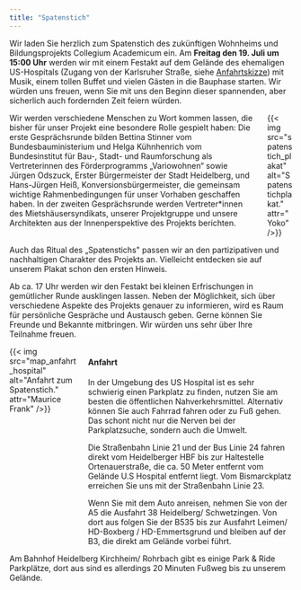 ```yaml
---
title: "Spatenstich"
---
```


Wir laden Sie herzlich zum Spatenstich des zukünftigen Wohnheims und
Bildungsprojekts Collegium Academicum ein. Am **Freitag den 19. Juli um 15:00 Uhr**
werden wir mit einem Festakt auf dem Gelände des ehemaligen US-Hospitals (Zugang
von der Karlsruher Straße, siehe <a href="#anfahrt">Anfahrtskizze</a>) mit Musik, einem tollen
Buffet und vielen Gästen in die Bauphase starten. Wir würden uns freuen, wenn
Sie mit uns den Beginn dieser spannenden, aber sicherlich auch fordernden Zeit
feiern würden.

<div class="columns">
	<div class="column">
	Wir werden verschiedene Menschen zu Wort kommen lassen, die bisher für unser
	Projekt eine besondere Rolle gespielt haben: Die erste Gesprächsrunde bilden
	Bettina Stinner vom Bundesbauministerium und Helga Kühnhenrich vom
	Bundesinstitut für Bau-, Stadt- und Raumforschung als Vertreterinnen des
	Förderprogramms „Variowohnen“ sowie Jürgen Odszuck, Erster Bürgermeister der
	Stadt Heidelberg, und Hans-Jürgen Heiß, Konversionsbürgermeister, die gemeinsam
	wichtige Rahmenbedingungen für unser Vorhaben geschaffen haben. In der zweiten
	Gesprächsrunde werden Vertreter*innen des Mietshäusersyndikats, unserer
	Projektgruppe und unsere Architekten aus der Innenperspektive des Projekts berichten.
	</div>
	<div class="column" >
	{{< img src="spatenstich_plakat" alt="Spatenstichplakat." attr="Yoko" />}}
	</div>
</div>

Auch das Ritual des „Spatenstichs" passen wir an den partizipativen und
nachhaltigen Charakter des Projekts an. Vielleicht entdecken sie auf unserem
Plakat schon den ersten Hinweis.

Ab ca. 17 Uhr werden wir den Festakt bei kleinen Erfrischungen
in gemütlicher Runde ausklingen lassen. Neben der Möglichkeit, sich über
verschiedene Aspekte des Projekts genauer zu informieren, wird es Raum für
persönliche Gespräche und Austausch geben. Gerne können Sie Freunde und
Bekannte mitbringen. Wir würden uns sehr über Ihre Teilnahme freuen.

<div class="columns"> 
	<div id="anfahrt" class="column">
	{{< img src="map_anfahrt_hospital" alt="Anfahrt zum Spatenstich." attr="Maurice Frank" />}}
	</div> 
	<div class="column">
<h4 style="text-align:left">Anfahrt</h4>
 	<p>In der Umgebung des US Hospital ist es sehr schwierig einen Parkplatz zu
	finden, nutzen Sie am besten die öffentlichen Nahverkehrsmittel. Alternativ
	können Sie auch Fahrrad fahren oder zu Fuß gehen. Das schont nicht nur die
	Nerven bei der Parkplatzsuche, sondern auch die Umwelt. </p>
	<p>Die Straßenbahn Linie 21 und der Bus Linie 24 fahren direkt vom Heidelberger HBF bis zur Haltestelle
	Ortenauerstraße, die ca. 50 Meter entfernt vom Gelände U.S Hospital entfernt
	liegt. Vom Bismarckplatz erreichen Sie uns mit der Straßenbahn Linie 23.</p>
	<p>Wenn
	Sie mit dem Auto anreisen, nehmen Sie von der A5 die Ausfahrt 38 Heidelberg/
	Schwetzingen. Von dort aus folgen Sie der B535 bis zur Ausfahrt Leimen/
	HD-Boxberg / HD-Emmertsgrund und bleiben auf der B3, die direkt am Gelände
	vorbei führt. </p>
	</div> 
</div>
Am Bahnhof Heidelberg Kirchheim/ Rohrbach gibt es einige Park &
Ride Parkplätze, dort aus sind es allerdings 20 Minuten Fußweg bis zu unserem
Gelände.
